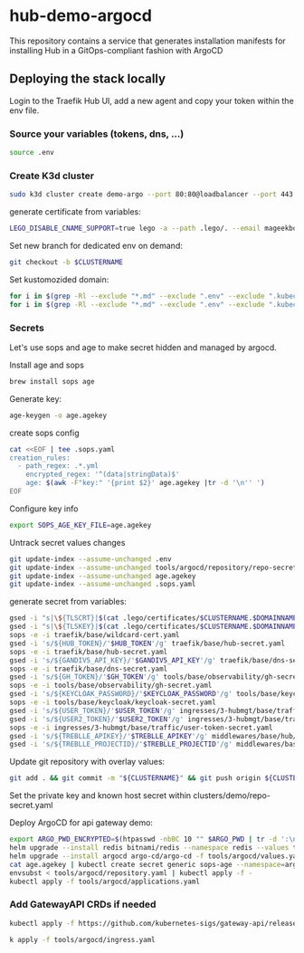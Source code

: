 # hub-demo-argocd

This repository contains a service that generates installation manifests for installing Hub in a GitOps-compliant fashion with ArgoCD

## Deploying the stack locally

Login to the Traefik Hub UI, add a new agent and copy your token within the env file.

### Source your variables (tokens, dns, ...)

```bash
source .env
```

### Create K3d cluster

```bash
sudo k3d cluster create demo-argo --port 80:80@loadbalancer --port 443:443@loadbalancer --k3s-arg "--disable=traefik@server:0" --k3s-arg="--cluster-domain=${CLUSTERNAME}.${DOMAINNAME}@server:0"
```

generate certificate from variables:

```bash
LEGO_DISABLE_CNAME_SUPPORT=true lego -a --path .lego/. --email mageekbox@gmail.com --dns gandiv5 -d "${CLUSTERNAME}.${DOMAINNAME}" -d "*.${CLUSTERNAME}.${DOMAINNAME}" run
```

Set new branch for dedicated env on demand:

```bash
git checkout -b $CLUSTERNAME
```

Set kustomozided domain:

```bash
for i in $(grep -Rl --exclude "*.md" --exclude ".env" --exclude ".kubeconfig" '${CLUSTERNAME}'); do gsed -i 's/${CLUSTERNAME}/'$CLUSTERNAME'/g' $i; done
for i in $(grep -Rl --exclude "*.md" --exclude ".env" --exclude ".kubeconfig" '${DOMAINNAME}'); do gsed -i 's/${DOMAINNAME}/'$DOMAINNAME'/g' $i; done
```

### Secrets

Let's use sops and age to make secret hidden and managed by argocd.

Install age and sops

```bash
brew install sops age
```

Generate key:

```bash
age-keygen -o age.agekey
```

create sops config

```bash
cat <<EOF | tee .sops.yaml
creation_rules:
  - path_regex: .*.yml
    encrypted_regex: '^(data|stringData)$'
    age: $(awk -F"key:" '{print $2}' age.agekey |tr -d '\n'' ')
EOF
```

Configure key info

```bash
export SOPS_AGE_KEY_FILE=age.agekey
```

Untrack secret values changes

```bash
git update-index --assume-unchanged .env
git update-index --assume-unchanged tools/argocd/repository/repo-secret.yaml
git update-index --assume-unchanged age.agekey
git update-index --assume-unchanged .sops.yaml
```

generate secret from variables:

```bash
gsed -i "s|\${TLSCRT}|$(cat .lego/certificates/$CLUSTERNAME.$DOMAINNAME.crt|base64)|g" traefik/base/wildcard-cert.yaml
gsed -i "s|\${TLSKEY}|$(cat .lego/certificates/$CLUSTERNAME.$DOMAINNAME.key|base64)|g" traefik/base/wildcard-cert.yaml
sops -e -i traefik/base/wildcard-cert.yaml
gsed -i 's/${HUB_TOKEN}/'$HUB_TOKEN'/g' traefik/base/hub-secret.yaml 
sops -e -i traefik/base/hub-secret.yaml
gsed -i 's/${GANDIV5_API_KEY}/'$GANDIV5_API_KEY'/g' traefik/base/dns-secret.yaml
sops -e -i traefik/base/dns-secret.yaml
gsed -i 's/${GH_TOKEN}/'$GH_TOKEN'/g' tools/base/observability/gh-secret.yaml
sops -e -i tools/base/observability/gh-secret.yaml
gsed -i 's/${KEYCLOAK_PASSWORD}/'$KEYCLOAK_PASSWORD'/g' tools/base/keycloak/keycloak-secret.yaml
sops -e -i tools/base/keycloak/keycloak-secret.yaml
gsed -i 's/${USER_TOKEN}/'$USER_TOKEN'/g' ingresses/3-hubmgt/base/traffic/user-token-secret.yaml
gsed -i 's/${USER2_TOKEN}/'$USER2_TOKEN'/g' ingresses/3-hubmgt/base/traffic/user-token-secret.yaml
sops -e -i ingresses/3-hubmgt/base/traffic/user-token-secret.yaml
gsed -i 's/${TREBLLE_APIKEY}/'$TREBLLE_APIKEY'/g' middlewares/base/hub/treblle-middleware.yaml
gsed -i 's/${TREBLLE_PROJECTID}/'$TREBLLE_PROJECTID'/g' middlewares/base/hub/treblle-middleware.yaml
```

Update git repository with overlay values:

```bash
git add . && git commit -m "${CLUSTERNAME}" && git push origin ${CLUSTERNAME}
```

Set the private key and known host secret within clusters/demo/repo-secret.yaml

Deploy ArgoCD for api gateway demo:

```bash
export ARGO_PWD_ENCRYPTED=$(htpasswd -nbBC 10 "" $ARGO_PWD | tr -d ':\n' | sed 's/$2y/$2a/')
helm upgrade --install redis bitnami/redis --namespace redis --values tools/redis/values.yaml --create-namespace
helm upgrade --install argocd argo-cd/argo-cd -f tools/argocd/values.yaml --namespace argocd --create-namespace --set configs.secret.argocdServerAdminPassword=${ARGO_PWD_ENCRYPTED}
cat age.agekey | kubectl create secret generic sops-age --namespace=argocd --from-file=age.agekey=/dev/stdin
envsubst < tools/argocd/repository.yaml | kubectl apply -f -
kubectl apply -f tools/argocd/applications.yaml
```

### Add GatewayAPI CRDs if needed

```bash
kubectl apply -f https://github.com/kubernetes-sigs/gateway-api/releases/download/v1.2.1/experimental-install.yaml
```

```bash
k apply -f tools/argocd/ingress.yaml
```
